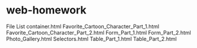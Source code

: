 # web-homework

File List
container.html
Favorite_Cartoon_Character_Part_1.html
Favorite_Cartoon_Character_Part_2.html
Form_Part_1.html
Form_Part_2.html
Photo_Gallery.html
Selectors.html
Table_Part_1.html
Table_Part_2.html
